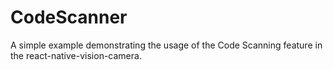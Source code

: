 # CodeScanner
A simple example demonstrating the usage of the Code Scanning feature in the react-native-vision-camera.
